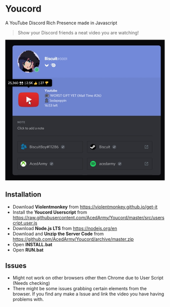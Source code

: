 # Youcord
A YouTube Discord Rich Presence made in Javascript
> Show your Discord friends a neat video you are watching!

![Preview](https://raw.githubusercontent.com/AcedArmy/Youcord/master/images/preview.jpg)

## Installation
- Download **Violentmonkey** from https://violentmonkey.github.io/get-it
- Install the **Youcord Userscript** from https://raw.githubusercontent.com/AcedArmy/Youcord/master/src/userscript.user.js
- Download **Node.js LTS** from https://nodejs.org/en
- Download and **Unzip the Server Code** from https://github.com/AcedArmy/Youcord/archive/master.zip
- Open **INSTALL.bat**
- Open **RUN.bat**

## Issues
- Might not work on other browsers other then Chrome due to User Script (Needs checking)
- There might be some issues grabbing certain elements from the browser. If you find any make a Issue and link the video you have having problems with.